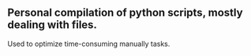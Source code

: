 ## Personal compilation of python scripts, mostly dealing with files. 
Used to optimize time-consuming manually tasks.
